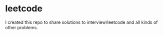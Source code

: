 # leetcode

I created this repo to share solutions to interview/leetcode and all kinds of other problems.
